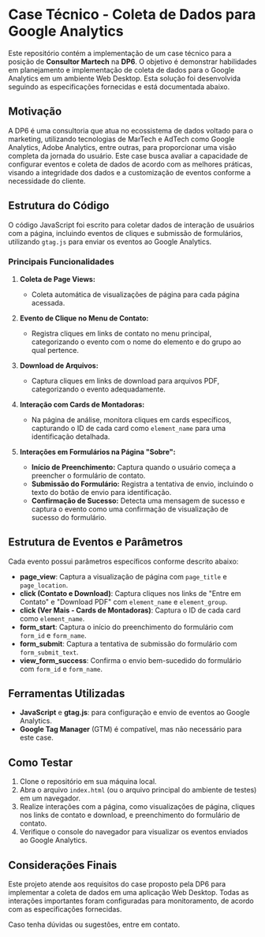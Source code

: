 
# Case Técnico - Coleta de Dados para Google Analytics

Este repositório contém a implementação de um case técnico para a posição de **Consultor Martech** na **DP6**. O objetivo é demonstrar habilidades em planejamento e implementação de coleta de dados para o Google Analytics em um ambiente Web Desktop. Esta solução foi desenvolvida seguindo as especificações fornecidas e está documentada abaixo.

## Motivação

A DP6 é uma consultoria que atua no ecossistema de dados voltado para o marketing, utilizando tecnologias de MarTech e AdTech como Google Analytics, Adobe Analytics, entre outras, para proporcionar uma visão completa da jornada do usuário. Este case busca avaliar a capacidade de configurar eventos e coleta de dados de acordo com as melhores práticas, visando a integridade dos dados e a customização de eventos conforme a necessidade do cliente.

## Estrutura do Código

O código JavaScript foi escrito para coletar dados de interação de usuários com a página, incluindo eventos de cliques e submissão de formulários, utilizando `gtag.js` para enviar os eventos ao Google Analytics.

### Principais Funcionalidades

1. **Coleta de Page Views:**
   - Coleta automática de visualizações de página para cada página acessada.

2. **Evento de Clique no Menu de Contato:**
   - Registra cliques em links de contato no menu principal, categorizando o evento com o nome do elemento e do grupo ao qual pertence.

3. **Download de Arquivos:**
   - Captura cliques em links de download para arquivos PDF, categorizando o evento adequadamente.

4. **Interação com Cards de Montadoras:**
   - Na página de análise, monitora cliques em cards específicos, capturando o ID de cada card como `element_name` para uma identificação detalhada.

5. **Interações em Formulários na Página "Sobre":**
   - **Início de Preenchimento:** Captura quando o usuário começa a preencher o formulário de contato.
   - **Submissão do Formulário:** Registra a tentativa de envio, incluindo o texto do botão de envio para identificação.
   - **Confirmação de Sucesso:** Detecta uma mensagem de sucesso e captura o evento como uma confirmação de visualização de sucesso do formulário.

## Estrutura de Eventos e Parâmetros

Cada evento possui parâmetros específicos conforme descrito abaixo:

- **page_view**: Captura a visualização de página com `page_title` e `page_location`.
- **click (Contato e Download)**: Captura cliques nos links de "Entre em Contato" e "Download PDF" com `element_name` e `element_group`.
- **click (Ver Mais - Cards de Montadoras)**: Captura o ID de cada card como `element_name`.
- **form_start**: Captura o início do preenchimento do formulário com `form_id` e `form_name`.
- **form_submit**: Captura a tentativa de submissão do formulário com `form_submit_text`.
- **view_form_success**: Confirma o envio bem-sucedido do formulário com `form_id` e `form_name`.

## Ferramentas Utilizadas

- **JavaScript** e **gtag.js**: para configuração e envio de eventos ao Google Analytics.
- **Google Tag Manager** (GTM) é compatível, mas não necessário para este case.

## Como Testar

1. Clone o repositório em sua máquina local.
2. Abra o arquivo `index.html` (ou o arquivo principal do ambiente de testes) em um navegador.
3. Realize interações com a página, como visualizações de página, cliques nos links de contato e download, e preenchimento do formulário de contato.
4. Verifique o console do navegador para visualizar os eventos enviados ao Google Analytics.

## Considerações Finais

Este projeto atende aos requisitos do case proposto pela DP6 para implementar a coleta de dados em uma aplicação Web Desktop. Todas as interações importantes foram configuradas para monitoramento, de acordo com as especificações fornecidas.

Caso tenha dúvidas ou sugestões, entre em contato.
